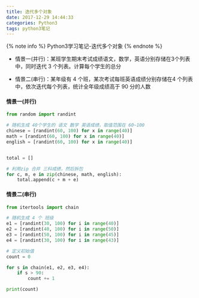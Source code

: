 ```yaml
---
title: 迭代多个对象
date: 2017-12-29 14:44:33
categories: Python3
tags: python3笔记
---
```

{% note info %}
Python3学习笔记-迭代多个对象
{% endnote %} 


- 情景一(并行)：某班学生期末考试成绩语文，数学，英语分别存储在3个列表中，同时迭代 3 个列表。计算每个学生的总分

- 情景二(串行)：某年级有 4 个班，某次考试每班英语成绩分别存储在4 个列表中，依次迭代每个列表，统计全年级成绩高于 90 分的人数


<!-- more -->
#### 情景一(并行)
```python
from random import randint

# 随机生成 40个学生的 语文 数学 英语成绩，取值范围在 60~100
chinese = [randint(60, 100) for x in range(40)]
math = [randint(60, 100) for x in range(40)]
english = [randint(60, 100) for x in range(40)]


total = []

# 利用zip 合并 三科成绩，然后拆包
for c, m, e in zip(chinese, math, english):
    total.append(c + m + e)

```
#### 情景二(串行) 

```python
from itertools import chain

# 随机生成 4 个 班级
e1 = [randint(30, 100) for i in range(40)]
e2 = [randint(40, 100) for i in range(50)]
e3 = [randint(50, 100) for i in range(45)]
e4 = [randint(30, 100) for i in range(43)]

# 定义初始值
count = 0

for s in chain(e1, e2, e3, e4):
    if s > 90:
        count += 1

print(count)

```